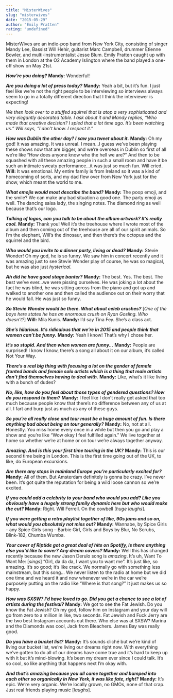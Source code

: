 ```yaml
---
title: "MisterWives"
slug: "misterwives"
date: "2015-05-29"
author: "Emily Pratten"
rating: "undefined"
---
```


MisterWives are an indie-pop band from New York City, consisting of singer Mandy Lee, Bassist Will Hehir, guitarist Marc Campbell, drummer Etienne Bowler, and multi-instrumentalist Jesse Blum. Emily Pratten caught up with them in London at the O2 Academy Islington where the band played a one-off show on May 21st.

**_How’re you doing?_** **Mandy:** Wonderful!

**_Are you doing a lot of press today?_** **Mandy:** Yeah a bit, but it’s fun. I just feel like we’re not the right people to be interviewing so interviews always seem to go in a totally different direction that I think the interviewer is expecting!

_We then look over to a stuffed squirrel that is atop a very sophisticated and very elegantly decorated table. I ask about it and Mandy replies, “Who made that creative decision? I spied that a lot time ago. It’s been watching us.” Will says, “I don’t know. I respect it.”_

**_How was Dublin the other day? I saw you tweet about it._** **Mandy:** Oh my god! It was amazing. It was unreal. I mean…I guess we’ve been playing these shows now that are bigger, and we’re overseas in Dublin so first of all we’re like “How does anyone know who the hell we are?” And then to be squashed with all these amazing people in such a small room and have it be such an intimate sweaty performance…it was just so much fun. Will cried. **Will:** It was emotional. My entire family is from Ireland so it was a kind of homecoming of sorts, and my dad flew over from New York just for the show, which meant the world to me.

**_What emojis would most describe the band?_** **Mandy:** The poop emoji, and the smile? We can make any bad situation a good one. The party emoji as well. The dancing salsa lady, the singing notes. The diamond ring as well because that’s our logo.

**_Talking of logos, can you talk to be about the album artwork? It’s really cool._** **Mandy:** Thank you! Well it’s the treehouse where I wrote most of the album and then coming out of the treehouse are all of our spirit animals. So I’m the elephant, Will’s the dinosaur, and then there’s the octopus and the squirrel and the bird.

**_Who would you invite to a dinner party, living or dead?_** **Mandy:** Stevie Wonder! Oh my god, he is so funny. We saw him in concert recently and it was amazing just to see Stevie Wonder play of course, he was so magical, but he was also just _hysterical_.

**_Ah did he have good stage banter?_** **Mandy:** The best. Yes. The best. The best we’ve ever…we were pissing ourselves. He was joking a lot about the fact he was blind, he was sitting across from the piano and got up and walked to another one and then called the audience out on their worry that he would fall. He was just so funny.

**_So Stevie Wonder would be there. What about celeb crushes?_** \[_One of the boys here states he has an enormous crush on Ryan Gosling. Who doesn’t?_\] **Will:** Mila Kunis. **Mandy:** I’d say Tina Fey. She’s a class act.

**_She’s hilarious. It’s ridiculous that we’re in 2015 and people think that women can’t be funny._** **Mandy:** Yeah I know! That’s why I chose her.

**_It’s so stupid. And then when women are funny…_** **Mandy:** People are surprised! I know I know, there’s a song all about it on our album, it’s called Not Your Way.

**_There’s a real big thing with focusing a lot on the gender of female fronted bands and female solo artists which is a thing that male artists don’t find themselves having to deal with._** **Mandy:** Like, what’s it like living with a bunch of dudes?

**_No, like, how do you feel about those types of gendered questions? How do you respond to them?_** **Mandy:** I feel like I don’t really get asked that too much because people know that there’s no difference between any of us at all. I fart and burp just as much as any of these guys.

**_So you’re all really close and tour must be a huge amount of fun. Is there anything bad about being on tour generally?_** **Mandy:** No, not at all. Honestly. You miss home every once in a while but then you go and play a show and you’re like “Wow okay I feel fulfilled again.” We live together at home so whether we’re at home or on tour we’re always together anyway.

**_Amazing. And is this your first time touring in the UK?_** **Mandy:** This is our second time being in London. This is the first time going out of the UK, to like, do European excursions.

**_Are there any stops in mainland Europe you’re particularly excited for?_** **Mandy:** All of them. But Amsterdam definitely is gonna be crazy. I’ve never been. It’s got quite the reputation for being a wild loose cannon so we’re excited.

**_If you could add a celebrity to your band who would you add? Like you obviously have a hugely strong family dynamic here but who would make the cut?_** **Mandy:** Right. Will Ferrell. On the cowbell \[_huge laughs_\].

**_If you were getting a retro playlist together of like, 90s jams and so on, what would you absolutely not miss out?_** **Mandy:** Wannabe, by Spice Girls - any Spice Girls song – Barbie Girl, Girls and Boys by Blur, No Scrubs, Blink-182, Chumba Wumba.

**_Your cover of Riptide got a great deal of hits on Spotify, is there anything else you’d like to cover? Any dream covers?_** **Mandy:** Well this has changed recently because the new Jason Derulo song is _amazing_. It’s uh, Want To Want Me: \[_sings_\] “Girl, da da da, I want you to want me”. It’s just like, so amazing. It’s so good; it’s like crack. We normally go with something less mainstream, but this song… We never listen to the radio at home but we did one time and we heard it and now whenever we’re in the car we’re purposely putting on the radio like “Where is that song?” It just makes us so happy.

**_How was SXSW? I’d have loved to go. Did you get a chance to see a lot of artists during the festival?_** **Mandy:** We got to see the Fat Jewish. Do you know the Fat Jewish? Oh my god, follow him on Instagram and your day will go from zero to a million in like, two seconds. Fat Jewish and Fuck Jerry are the two best Instagram accounts out there. Who else was at SXSW? Marina and the Diamonds was cool, Jack from Bleachers. James Bay was really good.

**_Do you have a bucket list?_** **Mandy:** It’s sounds cliché but we’re kind of living our bucket list, we’re living our dreams right now. With everything we’ve gotten to do all of our dreams have come true and it’s hard to keep up with it but it’s mind-blowing. It’s been my dream ever since I could talk. It’s so cool, so like anything that happens next I’m okay with.

**_And that’s amazing because you all came together and bumped into each other so organically in New York, it was like fate, right?_** **Mandy:** It’s epic. We’re very organic. We’re locally grown, no GMOs, none of that crap. Just real friends playing music \[_laughs_\].
